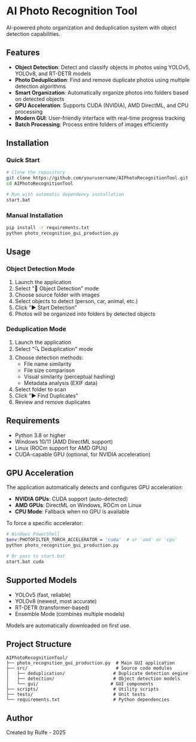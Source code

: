 # AI Photo Recognition Tool

AI-powered photo organization and deduplication system with object detection capabilities.

## Features

- **Object Detection**: Detect and classify objects in photos using YOLOv5, YOLOv8, and RT-DETR models
- **Photo Deduplication**: Find and remove duplicate photos using multiple detection algorithms
- **Smart Organization**: Automatically organize photos into folders based on detected objects
- **GPU Acceleration**: Supports CUDA (NVIDIA), AMD DirectML, and CPU processing
- **Modern GUI**: User-friendly interface with real-time progress tracking
- **Batch Processing**: Process entire folders of images efficiently

## Installation

### Quick Start

```bash
# Clone the repository
git clone https://github.com/yourusername/AIPhotoRecognitionTool.git
cd AIPhotoRecognitionTool

# Run with automatic dependency installation
start.bat
```

### Manual Installation

```bash
pip install -r requirements.txt
python photo_recognition_gui_production.py
```

## Usage

### Object Detection Mode

1. Launch the application
2. Select "🎯 Object Detection" mode
3. Choose source folder with images
4. Select objects to detect (person, car, animal, etc.)
5. Click "▶️ Start Detection"
6. Photos will be organized into folders by detected objects

### Deduplication Mode

1. Launch the application
2. Select "🔍 Deduplication" mode
3. Choose detection methods:
   - File name similarity
   - File size comparison
   - Visual similarity (perceptual hashing)
   - Metadata analysis (EXIF data)
4. Select folder to scan
5. Click "▶️ Find Duplicates"
6. Review and remove duplicates

## Requirements

- Python 3.8 or higher
- Windows 10/11 (AMD DirectML support)
- Linux (ROCm support for AMD GPUs)
- CUDA-capable GPU (optional, for NVIDIA acceleration)

## GPU Acceleration

The application automatically detects and configures GPU acceleration:
- **NVIDIA GPUs**: CUDA support (auto-detected)
- **AMD GPUs**: DirectML on Windows, ROCm on Linux
- **CPU Mode**: Fallback when no GPU is available

To force a specific accelerator:
```bash
# Windows PowerShell
$env:PHOTOFILTER_TORCH_ACCELERATOR = 'cuda'  # or 'amd' or 'cpu'
python photo_recognition_gui_production.py

# Or pass to start.bat
start.bat cuda
```

## Supported Models

- YOLOv5 (fast, reliable)
- YOLOv8 (newest, most accurate)
- RT-DETR (transformer-based)
- Ensemble Mode (combines multiple models)

Models are automatically downloaded on first use.

## Project Structure

```
AIPhotoRecognitionTool/
├── photo_recognition_gui_production.py  # Main GUI application
├── src/                                 # Source code modules
│   ├── deduplication/                  # Duplicate detection engine
│   ├── detection/                      # Object detection models
│   └── gui/                           # GUI components
├── scripts/                            # Utility scripts
├── tests/                              # Unit tests
└── requirements.txt                    # Python dependencies
```

## Author

Created by Rulfe - 2025
